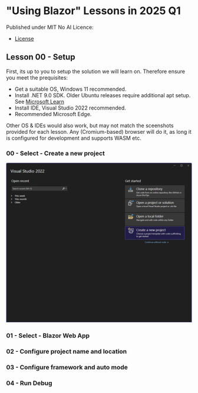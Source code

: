 # "Using Blazor" Lessons in 2025 Q1

Published under MIT No AI Licence:

- [License](LICENSE.md)

## Lesson 00 - Setup

First, its up to you to setup the solution we will learn on. Therefore ensure you meet the prequisites:

- Get a suitable OS, Windows 11 recommended.
- Install .NET 9.0 SDK. Older Ubuntu releases require additional apt setup. See [Microsoft Learn](https://learn.microsoft.com/en-us/dotnet/core/install/linux-ubuntu-install?tabs=dotnet9&pivots=os-linux-ubuntu-2204)
- Install IDE, Visual Studio 2022 recommended.
- Recommended Microsoft Edge.

Other OS & IDEs would also work, but may not match the sceenshots provided for each lesson.
Any (Cromium-based) browser will do it, as long it is configured for development and supports WASM etc.

### 00 - Select - Create a new project

![Screenshot 00](Lesson00Setup/00-Select-Create_a_new_project.png)

### 01 - Select - Blazor Web App

### 02 - Configure project name and location

### 03 - Configure framework and auto mode

### 04 - Run Debug


